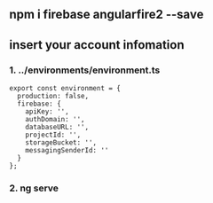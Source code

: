 ## npm i firebase angularfire2 --save

## insert your account infomation
### 1. ../environments/environment.ts

```
export const environment = {
  production: false,
  firebase: {
    apiKey: '',
    authDomain: '',
    databaseURL: '',
    projectId: '',
    storageBucket: '',
    messagingSenderId: ''
  }
};
```

### 2. ng serve